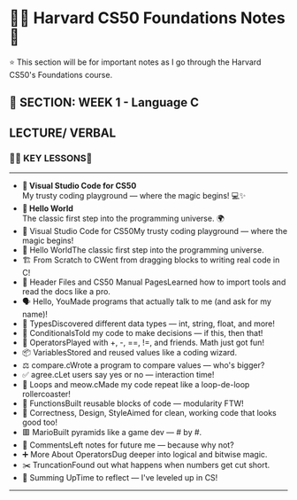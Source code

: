 # 👨‍🏫 Harvard CS50 Foundations Notes 📓

⭐ This section will be for important notes as I go through the Harvard CS50's Foundations course.
##

## 🏫 SECTION: WEEK 1 - Language C

## LECTURE/ VERBAL 
### 🧑‍💻 KEY LESSONS🚀
---

- **📘 Visual Studio Code for CS50**  
  My trusty coding playground — where the magic begins! 💻✨
- **👋 Hello World**  
  The classic first step into the programming universe. 🌍
- 📘 Visual Studio Code for CS50My trusty coding playground — where the magic begins!
- 👋 Hello WorldThe classic first step into the programming universe.
- 🏗️ From Scratch to CWent from dragging blocks to writing real code in C!
- 📄 Header Files and CS50 Manual PagesLearned how to import tools and read the docs like a pro.
- 🗣️ Hello, YouMade programs that actually talk to me (and ask for my name)!
- 🔢 TypesDiscovered different data types — int, string, float, and more!
- 🤔 ConditionalsTold my code to make decisions — if this, then that!
- 🧮 OperatorsPlayed with +, -, ==, !=, and friends. Math just got fun!
- 📦 VariablesStored and reused values like a coding wizard.
- ⚖️ compare.cWrote a program to compare values — who's bigger?
- ✅ agree.cLet users say yes or no — interaction time!
- 🔁 Loops and meow.cMade my code repeat like a loop-de-loop rollercoaster!
- 🧩 FunctionsBuilt reusable blocks of code — modularity FTW!
- 🎨 Correctness, Design, StyleAimed for clean, working code that looks good too!
- 🟥 MarioBuilt pyramids like a game dev — # by #.
- 📝 CommentsLeft notes for future me — because why not?
- ➕ More About OperatorsDug deeper into logical and bitwise magic.
- ✂️ TruncationFound out what happens when numbers get cut short.
- 🧾 Summing UpTime to reflect — I've leveled up in CS!

---
